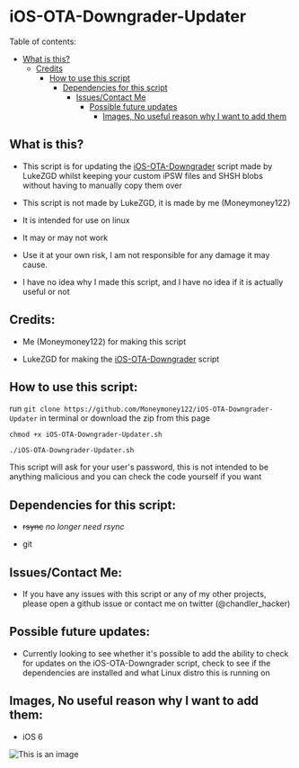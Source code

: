 # iOS-OTA-Downgrader-Updater

Table of contents:

 - [What is this?](https://github.com/Moneymoney122/iOS-OTA-Downgrader-Updater#what-is-this) 
   - [Credits](https://github.com/Moneymoney122/iOS-OTA-Downgrader-Updater#credits)
     - [How to use this script](https://github.com/Moneymoney122/iOS-OTA-Downgrader-Updater#how-to-use-this-script)
       - [Dependencies for this script](https://github.com/Moneymoney122/iOS-OTA-Downgrader-Updater#dependencies-for-this-script)
         - [Issues/Contact Me](https://github.com/Moneymoney122/iOS-OTA-Downgrader-Updater#issuescontact-me)
           - [Possible future updates](https://github.com/Moneymoney122/iOS-OTA-Downgrader-Updater#possible-future-updates)
             - [Images, No useful reason why I want to add them](https://github.com/Moneymoney122/iOS-OTA-Downgrader-Updater#images-no-useful-reason-why-i-want-to-add-them)
              
## What is this?

- This script is for updating the [iOS-OTA-Downgrader](https://github.com/LukeZGD/iOS-OTA-Downgrader) script made by LukeZGD whilst keeping your custom iPSW files and SHSH blobs without having to manually copy them over

- This script is not made by LukeZGD, it is made by me (Moneymoney122)

- It is intended for use on linux

- It may or may not work

- Use it at your own risk, I am not responsible for any damage it may cause.

- I have no idea why I made this script, and I have no idea if it is actually useful or not

## Credits:

- Me (Moneymoney122) for making this script

- LukeZGD for making the [iOS-OTA-Downgrader](https://github.com/LukeZGD/iOS-OTA-Downgrader) script

## How to use this script:

 run `git clone https://github.com/Moneymoney122/iOS-OTA-Downgrader-Updater` in terminal or download the zip from this page

`chmod +x iOS-OTA-Downgrader-Updater.sh`

`./iOS-OTA-Downgrader-Updater.sh`

This script will ask for your user's password, this is not intended to be anything malicious and you can check the code yourself if you want

## Dependencies for this script: 

- ~~rsync~~ *no longer need rsync*

- git

## Issues/Contact Me:

- If you have any issues with this script or any of my other projects, please open a github issue or contact me on twitter (@chandler_hacker)

## Possible future updates:

- Currently looking to see whether it's possible to add the ability to check for updates on the iOS-OTA-Downgrader script, check to see if the dependencies are installed and what Linux distro this is running on

## Images, No useful reason why I want to add them:

- iOS 6

![This is an image](http://static3.wikia.nocookie.net/__cb20130205030558/logopedia/images/e/e7/Ios-6-logo-hi-res-460x4601.jpg)

